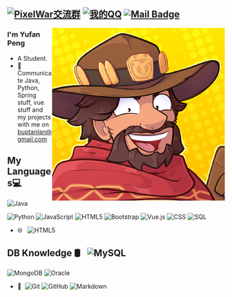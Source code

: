 [![PixelWar交流群](https://img.shields.io/badge/PixelWar交流群-286599670-red.svg "PixelWar交流群")](https://jq.qq.com/?_wv=1027&k=58Ypj9z "PixelWar交流群")
[![我的QQ](https://img.shields.io/badge/webkettle交流群-1214090013-red.svg "QQ联系")](https://jq.qq.com/?_wv=1027&k=55kiWBY "1214090013")
[![Mail Badge](https://img.shields.io/badge/-buptanlan@gmail.com-c14438?style=flat&logo=Gmail&logoColor=white&link=mailto:buptanlan@gmail.com)](mailto:buptanlan@gmail.com)
---
<img align="right" src="./img/65151826.png" />

### I'm Yufan Peng

- A Student.
- 💬 Communicate Java, Python, Spring stuff, vue stuff and my projects with me on [buptanlan@gmail.com](buptanlan@gmail.com)

## My Languages💻 &#160;
![Java](https://img.shields.io/badge/-Java-333333?style=flat&logo=Java&logoColor=007396)

![Python](https://img.shields.io/badge/-Python-000000?style=flat&logo=python)
![JavaScript](https://img.shields.io/badge/-JavaScript-000000?style=flat&logo=javascript)
![HTML5](https://img.shields.io/badge/-HTML5-000000?style=flat&logo=html5)
![Bootstrap](https://img.shields.io/badge/-Bootstrap-333333?style=flat&logo=bootstrap&logoColor=563D7C)
![Vue.js](https://img.shields.io/badge/-VueJS-333333?style=flat&logo=Vue.js)
![CSS](https://img.shields.io/badge/-CSS-000000?style=flat&logo=css3)
![SQL](https://img.shields.io/badge/-SQL-000000?style=flat&logo=mysql)
- 🌐 &#160; ![HTML5](https://img.shields.io/badge/-HTML5-333333?style=flat&logo=HTML5)

## DB Knowledge 🛢 &#160; ![MySQL](https://img.shields.io/badge/-MySQL-333333?style=flat&logo=mysql)
![MongoDB](https://img.shields.io/badge/-MongoDB-333333?style=flat&logo=mongodb)
![Oracle](https://img.shields.io/badge/-Oracle-333333?style=flat&logo=Oracle)
- 🔧 &#160;![Git](https://img.shields.io/badge/-Git-333333?style=flat&logo=git)
![GitHub](https://img.shields.io/badge/-GitHub-333333?style=flat&logo=github)
![Markdown](https://img.shields.io/badge/-Markdown-333333?style=flat&logo=markdown)
